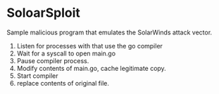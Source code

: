 # SoloarSploit

Sample malicious program that emulates the SolarWinds attack vector.

1. Listen for processes with that use the go compiler
2. Wait for a syscall to open main.go
3. Pause compiler process.
4. Modify contents of main.go, cache legitimate copy.
5. Start compiler
6. replace contents of original file.
